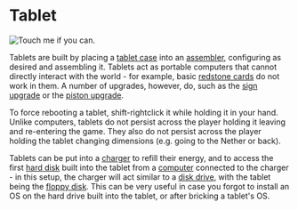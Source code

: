 # Tablet

![Touch me if you can.](item:OpenComputers:item@68)

 Tablets are built by placing a [tablet case](tabletCase1.md) into an [assembler](assembler.md), configuring as desired and assembling it. Tablets act as portable computers that cannot directly interact with the world - for example, basic [redstone cards](redstoneCard1.md) do not work in them. A number of upgrades, however, do, such as the [sign upgrade](signUpgrade.md) or the [piston upgrade](pistonUpgrade.md).

To force rebooting a tablet, shift-rightclick it while holding it in your hand. Unlike computers, tablets do not persist across the player holding it leaving and re-entering the game. They also do not persist across the player holding the tablet changing dimensions (e.g. going to the Nether or back).

Tablets can be put into a [charger](charger.md) to refill their energy, and to access the first [hard disk](hdd1.md) built into the tablet from a [computer](case1.md) connected to the charger - in this setup, the charger will act similar to a [disk drive](diskDrive.md), with the tablet being the [floppy disk](floppy.md). This can be very useful in case you forgot to install an OS on the hard drive built into the tablet, or after bricking a tablet's OS.
